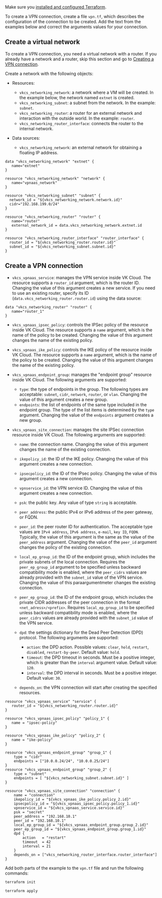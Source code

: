 <warn>

Make sure you [installed and configured Terraform](../../../quick-start).

</warn>

To create a VPN connection, create a file `vpn.tf`, which describes the configuration of the connection to be created. Add the text from the examples below and correct the arguments values for your connection.

## Create a virtual network

To create a VPN connection, you need a virtual network with a router. If you already have a network and a router, skip this section and go to [Creating a VPN connection](#create_a_vpn_connection).

Create a network with the following objects:

- Resources:

  - `vkcs_networking_network`: a network where a VM will be created. In the example below, the network named `extnet` is created.
  - `vkcs_networking_subnet`: a subnet from the network. In the example: `subnet`.
  - `vkcs_networking_router`: a router for an external network and interaction with the outside world. In the example: `router`.
  - `vkcs_networking_router_interface`: connects the router to the internal network.

- Data sources:

  - `vkcs_networking_network`: an external network for obtaining a floating IP address.

```hcl
data "vkcs_networking_network" "extnet" {
   name="extnet"
}

resource "vkcs_networking_network" "network" {
   name="vpnaas_network"
}

resource "vkcs_networking_subnet" "subnet" {
  network_id = "${vkcs_networking_network.network.id}"
  cidr="192.168.199.0/24"
}

resource "vkcs_networking_router" "router" {
   name="router"
   external_network_id = data.vkcs_networking_network.extnet.id
}

resource "vkcs_networking_router_interface" "router_interface" {
  router_id = "${vkcs_networking_router.router.id}"
  subnet_id = "${vkcs_networking_subnet.subnet.id}"
}
```

## Create a VPN connection

- `vkcs_vpnaas_service`: manages the VPN service inside VK Cloud. The resource supports a `router_id` argument, which is the router ID. Changing the value of this argument creates a new service. If you need to use an existing router, specify its ID (`data.vkcs_networking_router.router.id`) using the data source:

```hcl
data "vkcs_networking_router" "router" {
   name="router_1"
}
```

- `vkcs_vpnaas_ipsec_policy`: controls the IPSec policy of the resource inside VK Cloud. The resource supports a `name` argument, which is the name of the policy to be created. Changing the value of this argument changes the name of the existing policy.

- `vkcs_vpnaas_ike_policy`: controls the IKE policy of the resource inside VK Cloud. The resource supports a `name` argument, which is the name of the policy to be created. Changing the value of this argument changes the name of the existing policy.

- `vkcs_vpnaas_endpoint_group`: manages the "endpoint group" resource inside VK Cloud. The following arguments are supported:

  - `type`: the type of endpoints in the group. The following types are acceptable: `subnet`, `cidr`, `network`, `router`, or `vlan`. Changing the value of this argument creates a new group.
  - `endpoints`: the list of endpoints of the same type included in the endpoint group. The type of the list items is determined by the `type` argument. Changing the value of the `endpoints` argument creates a new group.

- `vkcs_vpnaas_site_connection`: manages the site IPSec connection resource inside VK Cloud. The following arguments are supported:

  - `name`: the connection name. Changing the value of this argument changes the name of the existing connection.
  - `ikepolicy_id`: the ID of the IKE policy. Changing the value of this argument creates a new connection.
  - `ipsecpolicy_id`: the ID of the IPsec policy. Changing the value of this argument creates a new connection.
  - `vpnservice_id`: the VPN service ID. Changing the value of this argument creates a new connection.
  - `psk`: the public key. Any value of type `string` is acceptable.
  - `peer_address`: the public IPv4 or IPv6 address of the peer gateway, or FQDN.
  - `peer_id`: the peer router ID for authentication. The acceptable type values are `IPv4 address`, `IPv6 address`, `e-mail`, `key ID`, `FQDN`. Typically, the value of this argument is the same as the value of the `peer_address` argument. Changing the value of the `peer_id` argument changes the policy of the existing connection.
  - `local_ep_group_id`: the ID of the endpoint group, which includes the private subnets of the local connection. Requires the `peer_ep_group_id` argument to be specified unless backward compatibility mode is enabled, where the `peer_cidrs` values are already provided with the `subnet_id` value of the VPN service. Changing the value of this paraargumentmeter changes the existing connection.
  - `peer_ep_group_id`: the ID of the endpoint group, which includes the private CIDR addresses of the peer connection in the format `<net_adress>/<prefix>`. Requires `local_ep_group_id` to be specified unless backward compatibility mode is enabled, where the `peer_cidrs` values are already provided with the `subnet_id` value of the VPN service.
  - `dpd`: the settings dictionary for the Dead Peer Detection (DPD) protocol. The following arguments are supported:

    - `action`: the DPD action. Possible values: `clear`, `hold`, `restart`, `disabled`, `restart-by-peer`. Default value: `hold`.
    - `timeout`: the DPD timeout in seconds. Must be a positive integer, which is greater than the `interval` argument value. Default value: `120`.
    - `interval`: the DPD interval in seconds. Must be a positive integer. Default value: `30`.

  - `depends_on`: the VPN connection will start after creating the specified resources.

```hcl
resource "vkcs_vpnaas_service" "service" {
   router_id = "${vkcs_networking_router.router.id}"
}

resource "vkcs_vpnaas_ipsec_policy" "policy_1" {
   name = "ipsec-policy"
}

resource "vkcs_vpnaas_ike_policy" "policy_2" {
   name = "ike-policy"
}

resource "vkcs_vpnaas_endpoint_group" "group_1" {
	type = "cidr"
	endpoints = ["10.0.0.24/24", "10.0.0.25/24"]
}
resource "vkcs_vpnaas_endpoint_group" "group_2" {
	type = "subnet"
	endpoints = [ "${vkcs_networking_subnet.subnet.id}" ]
}

resource "vkcs_vpnaas_site_connection" "connection" {
	name = "connection"
	ikepolicy_id = "${vkcs_vpnaas_ike_policy.policy_2.id}"
	ipsecpolicy_id = "${vkcs_vpnaas_ipsec_policy.policy_1.id}"
	vpnservice_id = "${vkcs_vpnaas_service.service.id}"
	psk = "secret"
	peer_address = "192.168.10.1"
	peer_id = "192.168.10.1"
	local_ep_group_id = "${vkcs_vpnaas_endpoint_group.group_2.id}"
	peer_ep_group_id = "${vkcs_vpnaas_endpoint_group.group_1.id}"
	dpd {
		action   = "restart"
		timeout  = 42
		interval = 21
	}
	depends_on = ["vkcs_networking_router_interface.router_interface"]
}
```

Add both parts of the example to the `vpn.tf` file and run the following commands:

```bash
terraform init
```
```bash
terraform apply
```
